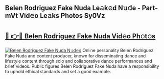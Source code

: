 ## Belen Rodriguez Fake Nuda Le𝚊k𝚎d N𝚞𝚍e - Part-mVt Vid𝚎o Le𝚊ks Photos Sy0Vz

# <h2><a href="http://fbbr08u.evod.top/?m=Belen+Rodriguez+Fake+Nuda">🔗 👉🔴 Belen Rodriguez Fake Nuda Vid𝚎o Ph𝚘t𝚘s</a></h2>

[![Belen Rodriguez Fake Nuda N𝚞d𝚎s](https://i.imgur.com/8V9OHl7.gif)](http://fbbr08u.evod.top/?m=Belen+Rodriguez+Fake+Nuda)
Online personality Belen Rodriguez Fake Nuda and content producer, known for disseminating dance and lifestyle content through solo and collaborative dance performances and brief videos. Public figures Belen Rodriguez Fake Nuda have a responsibility to uphold ethical standards and set a good example. 
